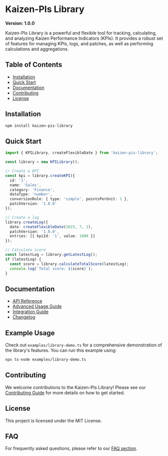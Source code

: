 # Kaizen-PIs Library

**Version: 1.0.0**

Kaizen-PIs Library is a powerful and flexible tool for tracking, calculating, and analyzing Kaizen Performance Indicators (KPIs). It provides a robust set of features for managing KPIs, logs, and patches, as well as performing calculations and aggregations.

## Table of Contents

- [Installation](#installation)
- [Quick Start](#quick-start)
- [Documentation](#documentation)
- [Contributing](#contributing)
- [License](#license)

## Installation

```bash
npm install kaizen-pis-library
```

## Quick Start

```typescript
import { KPILibrary, createFlexibleDate } from 'kaizen-pis-library';

const library = new KPILibrary();

// Create a KPI
const kpi = library.createKPI({
  id: '1',
  name: 'Sales',
  category: 'Finance',
  dataType: 'number',
  conversionRule: { type: 'simple', pointsPerUnit: 1 },
  patchVersion: '1.0.0'
});

// Create a log
library.createLog({
  date: createFlexibleDate(2023, 7, 1),
  patchVersion: '1.0.0',
  entries: [{ kpiId: '1', value: 1000 }]
});

// Calculate score
const latestLog = library.getLatestLog();
if (latestLog) {
  const score = library.calculateTotalScore(latestLog);
  console.log(`Total score: ${score}`);
}
```

## Documentation

- [API Reference](./docs/API.md)
- [Advanced Usage Guide](./docs/ADVANCED_USAGE.md)
- [Integration Guide](./docs/INTEGRATION_GUIDE.md)
- [Changelog](./CHANGELOG.md)

## Example Usage

Check out `examples/library-demo.ts` for a comprehensive demonstration of the library's features. You can run this example using:

```bash
npx ts-node examples/library-demo.ts
```

## Contributing

We welcome contributions to the Kaizen-PIs Library! Please see our [Contributing Guide](./docs/CONTRIBUTING.md) for more details on how to get started.

## License

This project is licensed under the MIT License.

## FAQ

For frequently asked questions, please refer to our [FAQ section](./docs/FAQ.md).